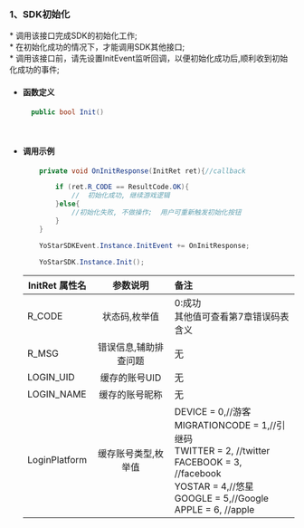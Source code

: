 ### 1、SDK初始化

\* 调用该接口完成SDK的初始化工作;<br/>\* 在初始化成功的情况下，才能调用SDK其他接口;<br/>
\* 调用该接口前，请先设置InitEvent监听回调，以便初始化成功后,顺利收到初始化成功的事件;


- #### 函数定义

  ```cs
    public bool Init()
  ```

<br/>

- #### 调用示例

  ```cs
      private void OnInitResponse(InitRet ret){//callback

          if (ret.R_CODE == ResultCode.OK){
              //  初始化成功, 继续游戏逻辑
          }else{
              //初始化失败, 不做操作;  用户可重新触发初始化按钮
          }
      }

      YoStarSDKEvent.Instance.InitEvent += OnInitResponse;

      YoStarSDK.Instance.Init();
  ```

    InitRet 属性名|参数说明|备注
    ---|:--:|:--|
    R_CODE|状态码,枚举值|0:成功<br/> 其他值可查看第7章错误码表含义|
    R_MSG| 错误信息,辅助排查问题|无 |
    LOGIN_UID|缓存的账号UID|无|
    LOGIN_NAME|缓存的账号昵称|无 |
    LoginPlatform|缓存账号类型,枚举值|DEVICE = 0,//游客<br/>MIGRATIONCODE = 1,//引继码<br/>TWITTER = 2,    //twitter<br/>FACEBOOK = 3, //facebook<br/>YOSTAR = 4,//悠星<br/>GOOGLE = 5,//Google<br/>APPLE = 6, //apple|
